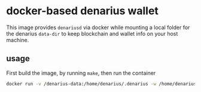 # docker-based denarius wallet

This image provides `denariusd` via docker while mounting a local folder for the denarius `data-dir` to keep blockchain and wallet info on your host machine.

## usage

First build the image, by running `make`, then run the container

```sh
docker run -v /denarius-data:/home/denarius/.denarius -w /home/denarius/src -i -t pyramation/denarius bash
```
